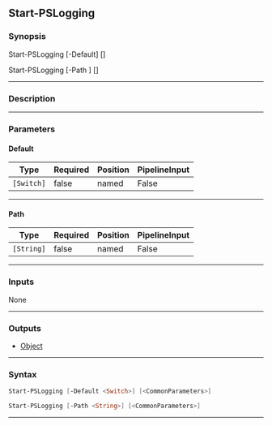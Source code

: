 Start-PSLogging
---------------
### Synopsis
Start-PSLogging [-Default] [<CommonParameters>]

Start-PSLogging [-Path <string>] [<CommonParameters>]

---
### Description



---
### Parameters
#### **Default**





|Type      |Required|Position|PipelineInput|
|----------|--------|--------|-------------|
|`[Switch]`|false   |named   |False        |



---
#### **Path**





|Type      |Required|Position|PipelineInput|
|----------|--------|--------|-------------|
|`[String]`|false   |named   |False        |



---
### Inputs
None

---
### Outputs
* [Object](https://learn.microsoft.com/en-us/dotnet/api/System.Object)




---
### Syntax
```PowerShell
Start-PSLogging [-Default <Switch>] [<CommonParameters>]
```
```PowerShell
Start-PSLogging [-Path <String>] [<CommonParameters>]
```
---
